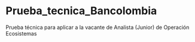 # Prueba_tecnica_Bancolombia
Prueba técnica para aplicar a la vacante de Analista (Junior) de Operación Ecosistemas 

